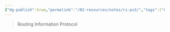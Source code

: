 ```yaml
---
{"dg-publish":true,"permalink":"/02-resources/notes/ri-pv2/","tags":["netzwerk/protocol"],"updated":"2024-07-24T11:15:38.000+02:00"}
---
```


> Routing Information Protocol